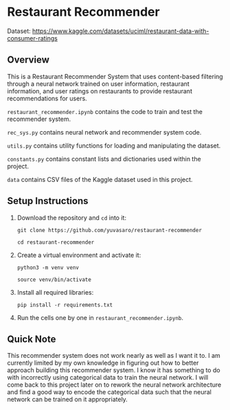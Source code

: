 # Restaurant Recommender

Dataset: https://www.kaggle.com/datasets/uciml/restaurant-data-with-consumer-ratings


## Overview

This is a Restaurant Recommender System that uses content-based filtering through a neural network 
trained on user information, restaurant information, and user ratings on restaurants to provide 
restaurant recommendations for users.

`restaurant_recommender.ipynb` contains the code to train and test the recommender system.

`rec_sys.py` contains neural network and recommender system code.

`utils.py` contains utility functions for loading and manipulating the dataset.

`constants.py` contains constant lists and dictionaries used within the project.

`data` contains CSV files of the Kaggle dataset used in this project.


## Setup Instructions

1. Download the repository and `cd` into it:

    `git clone https://github.com/yuvasaro/restaurant-recommender`

    `cd restaurant-recommender`

2. Create a virtual environment and activate it:

    `python3 -m venv venv`

    `source venv/bin/activate`

3. Install all required libraries:

    `pip install -r requirements.txt`

4. Run the cells one by one in `restaurant_recommender.ipynb`.


## Quick Note

This recommender system does not work nearly as well as I want it to. I am currently limited
by my own knowledge in figuring out how to better approach building this recommender system.
I know it has something to do with incorrectly using categorical data to train the neural
network. I will come back to this project later on to rework the neural network architecture
and find a good way to encode the categorical data such that the neural network can be
trained on it appropriately.
